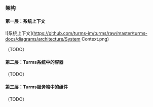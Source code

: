 ### 架构

#### 第一层：系统上下文

![系统上下文](https://github.com/turms-im/turms/raw/master/turms-docs/diagrams/architecture/System Context.png)

（TODO）

#### 第二层：Turms系统中的容器

（TODO）

#### 第三层：Turms服务端中的组件

（TODO）